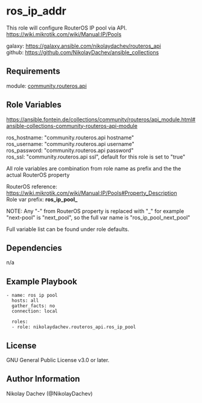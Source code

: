 ros_ip_addr
=========

This role will configure RouterOS IP pool via API.  
https://wiki.mikrotik.com/wiki/Manual:IP/Pools  

galaxy: https://galaxy.ansible.com/nikolaydachev/routeros_api  
github: https://github.com/NikolayDachev/ansible_collections  

Requirements
------------

module: [community.routeros.api](https://galaxy.ansible.com/community/routeros)  

Role Variables
--------------

https://ansible.fontein.de/collections/community/routeros/api_module.html#ansible-collections-community-routeros-api-module  

ros_hostname: "community.routeros.api hostname"  
ros_username: "community.routeros.api username"  
ros_password: "community.routeros.api password"  
ros_ssl: "community.routeros.api ssl", default for this role is set to "true"  

All role variables are combination from role name as prefix and the the actual RouterOS property  

RouterOS reference: https://wiki.mikrotik.com/wiki/Manual:IP/Pools#Property_Description  
Role var prefix: **ros_ip_pool_**  

NOTE: Any "-" from RouterOS property is replaced with "_" for example "next-pool" is "next_pool", so the full var name is "ros_ip_pool_next_pool"  

Full variable list can be found under role defaults.  

Dependencies
------------

n/a

Example Playbook
----------------
```
- name: ros ip pool 
  hosts: all
  gather_facts: no
  connection: local

  roles:
  - role: nikolaydachev.routeros_api.ros_ip_pool
```
License
-------

GNU General Public License v3.0 or later.

Author Information
------------------

Nikolay Dachev (@NikolayDachev)